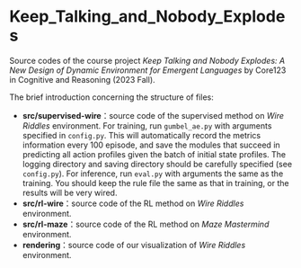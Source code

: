 # Keep_Talking_and_Nobody_Explodes
Source codes of the course project *Keep Talking and Nobody Explodes: A New Design of Dynamic Environment for Emergent Languages* by Core123 in Cognitive and Reasoning (2023 Fall).

The brief introduction concerning the structure of files:

- **src/supervised-wire**：source code of the supervised method on *Wire Riddles* environment. For training, run `gumbel_ae.py` with arguments specified in `config.py`. This will automatically record the metrics information every 100 episode, and save the modules that succeed in predicting all action profiles given the batch of initial state profiles. The logging directory and saving directory should be carefully specified (see `config.py`). For inference, run `eval.py` with arguments the same as the training. You should keep the rule file the same as that in training, or the results will be very wired.
- **src/rl-wire**：source code of the RL method on *Wire Riddles* environment.
- **src/rl-maze**：source code of the RL method on *Maze Mastermind* environment.
- **rendering**：source code of our visualization of *Wire Riddles* environment.

